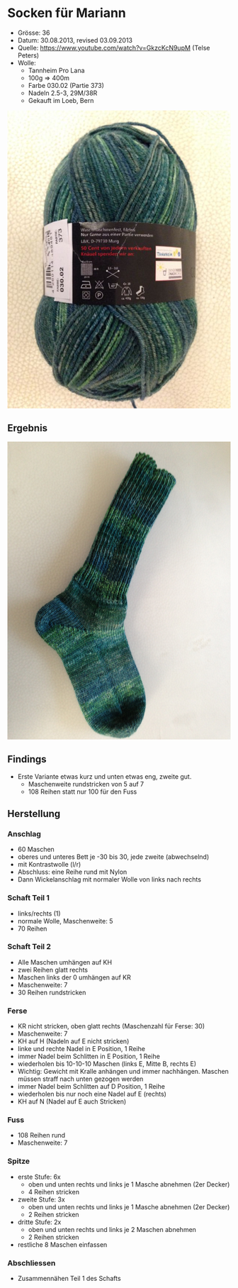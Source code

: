 Socken für Mariann
==================
- Grösse: 36
- Datum: 30.08.2013, revised 03.09.2013
- Quelle: <https://www.youtube.com/watch?v=GkzcKcN9upM> (Telse Peters)
- Wolle:
    - Tannheim Pro Lana
    - 100g => 400m
    - Farbe 030.02 (Partie 373)
    - Nadeln 2.5-3, 29M/38R
    - Gekauft im Loeb, Bern

![Wolle](Socken%20Mariann%20Wolle.jpg)

Ergebnis
--------
![fertige Socke](Socken%20Mariann.jpg)


Findings
--------
- Erste Variante etwas kurz und unten etwas eng, zweite gut.
    - Maschenweite rundstricken von 5 auf 7
    - 108 Reihen statt nur 100 für den Fuss


Herstellung
-----------
### Anschlag
- 60 Maschen
- oberes und unteres Bett je -30 bis 30, jede zweite (abwechselnd)
- mit Kontrastwolle (l/r)
- Abschluss: eine Reihe rund mit Nylon
- Dann Wickelanschlag mit normaler Wolle von links nach rechts

### Schaft Teil 1
- links/rechts (1)
- normale Wolle, Maschenweite: 5
- 70 Reihen

### Schaft Teil 2
- Alle Maschen umhängen auf KH
- zwei Reihen glatt rechts
- Maschen links der 0 umhängen auf KR
- Maschenweite: 7
- 30 Reihen rundstricken

### Ferse
- KR nicht stricken, oben glatt rechts (Maschenzahl für Ferse: 30)
- Maschenweite: 7
- KH auf H (Nadeln auf E nicht stricken)
- linke und rechte Nadel in E Position, 1 Reihe
- immer Nadel beim Schlitten in E Position, 1 Reihe
- wiederholen bis 10-10-10 Maschen (links E, Mitte B, rechts E)
- Wichtig: Gewicht mit Kralle anhängen und immer nachhängen. Maschen müssen straff nach unten gezogen werden
- immer Nadel beim Schlitten auf D Position, 1 Reihe
- wiederholen bis nur noch eine Nadel auf E (rechts)
- KH auf N (Nadel auf E auch Stricken)

### Fuss
- 108 Reihen rund
- Maschenweite: 7

### Spitze
- erste Stufe: 6x
    - oben und unten rechts und links je 1 Masche abnehmen (2er Decker)
    - 4 Reihen stricken
- zweite Stufe: 3x
    - oben und unten rechts und links je 1 Masche abnehmen (2er Decker)
    - 2 Reihen stricken
- dritte Stufe: 2x
    - oben und unten rechts und links je 2 Maschen abnehmen
    - 2 Reihen stricken
- restliche 8 Maschen einfassen

### Abschliessen
- Zusammennähen Teil 1 des Schafts
